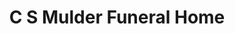 ---
title: "C S Mulder Funeral Home"
url: /sault-ste-marie/c-s-mulder-funeral-home/
shop: funeral directors
---